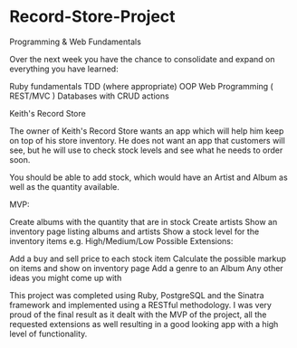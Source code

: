 # Record-Store-Project


Programming & Web Fundamentals

Over the next week you have the chance to consolidate and expand on everything you have learned:

Ruby fundamentals
TDD (where appropriate)
OOP
Web Programming ( REST/MVC )
Databases with CRUD actions


Keith's Record Store

The owner of Keith's Record Store wants an app which will help him keep on top of his store inventory. He does not want an app that customers will see, but he will use to check stock levels and see what he needs to order soon.

You should be able to add stock, which would have an Artist and Album as well as the quantity available.

MVP:

Create albums with the quantity that are in stock
Create artists
Show an inventory page listing albums and artists
Show a stock level for the inventory items e.g. High/Medium/Low
Possible Extensions:

Add a buy and sell price to each stock item
Calculate the possible markup on items and show on inventory page
Add a genre to an Album
Any other ideas you might come up with

This project was completed using Ruby, PostgreSQL and the Sinatra framework and implemented using a RESTful methodology. I was very proud of the final result as it dealt with the MVP of the project, all the requested extensions as well resulting in a good looking app with a high level of functionality.

